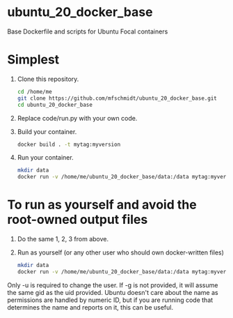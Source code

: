 # ubuntu_20_docker_base
Base Dockerfile and scripts for Ubuntu Focal containers

# Simplest

1. Clone this repository.

    ```bash
    cd /home/me
    git clone https://github.com/mfschmidt/ubuntu_20_docker_base.git
    cd ubuntu_20_docker_base
    ```

2. Replace code/run.py with your own code.

3. Build your container.

    ```bash
    docker build . -t mytag:myversion
    ```

4. Run your container.

    ```bash
    mkdir data
    docker run -v /home/me/ubuntu_20_docker_base/data:/data mytag:myversion
    ```

# To run as yourself and avoid the root-owned output files

1. Do the same 1, 2, 3 from above.

2. Run as yourself (or any other user who should own docker-written files)

    ```bash
    mkdir data
    docker run -v /home/me/ubuntu_20_docker_base/data:/data mytag:myversion -u $(id -u) -g $(id -g) -n $(id -nu)
    ```

Only -u is required to change the user. If -g is not provided, it will assume the same gid as the uid provided. Ubuntu doesn't care about the name as permissions are handled by numeric ID, but if you are running code that determines the name and reports on it, this can be useful.

